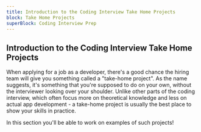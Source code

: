 ```yaml
---
title: Introduction to the Coding Interview Take Home Projects
block: Take Home Projects
superBlock: Coding Interview Prep
---
```

## Introduction to the Coding Interview Take Home Projects

When applying for a job as a developer, there's a good chance the hiring team will give you something called a "take-home project". As the name suggests, it's something that you're supposed to do on your own, without the interviewer looking over your shoulder. Unlike other parts of the coding interview, which often focus more on theoretical knowledge and less on actual app development - a take-home project is usually the best place to show your skills in practice.

In this section you'll be able to work on examples of such projects!